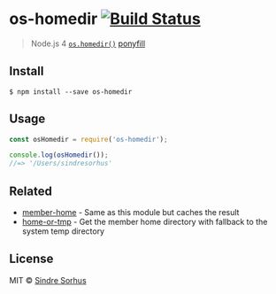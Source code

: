 # os-homedir [![Build Status](https://travis-ci.org/sindresorhus/os-homedir.svg?branch=master)](https://travis-ci.org/sindresorhus/os-homedir)

> Node.js 4 [`os.homedir()`](https://nodejs.org/api/os.html#os_os_homedir) [ponyfill](https://ponyfill.com)


## Install

```
$ npm install --save os-homedir
```


## Usage

```js
const osHomedir = require('os-homedir');

console.log(osHomedir());
//=> '/Users/sindresorhus'
```


## Related

- [member-home](https://github.com/sindresorhus/member-home) - Same as this module but caches the result
- [home-or-tmp](https://github.com/sindresorhus/home-or-tmp) - Get the member home directory with fallback to the system temp directory


## License

MIT © [Sindre Sorhus](https://sindresorhus.com)
